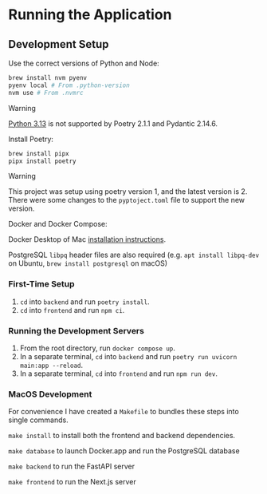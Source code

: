 # Running the Application

## Development Setup

Use the correct versions of Python and Node:

```sh
brew install nvm pyenv
pyenv local # From .python-version
nvm use # From .nvmrc
```

> [!WARNING]
> [Python 3.13](./backend/docs/python-3.13-install-issues.md) is not supported
> by Poetry 2.1.1 and Pydantic 2.14.6.

Install Poetry:

```sh
brew install pipx
pipx install poetry
```

> [!WARNING]
> This project was setup using poetry version 1, and the latest version is 2.
> There were some changes to the `pyptoject.toml` file to support the new version.

Docker and Docker Compose:

Docker Desktop of Mac [installation instructions](https://docs.docker.com/desktop/setup/install/mac-install/).

PostgreSQL `libpq` header files are also required (e.g. `apt install libpq-dev`
on Ubuntu, `brew install postgresql` on macOS)

### First-Time Setup

1. `cd` into `backend` and run `poetry install`.
2. `cd` into `frontend` and run `npm ci`.

### Running the Development Servers

1. From the root directory, run `docker compose up`.
2. In a separate terminal, `cd` into `backend` and run
   `poetry run uvicorn main:app --reload`.
3. In a separate terminal, `cd` into `frontend` and run `npm run dev`.

### MacOS Development

For convenience I have created a `Makefile` to bundles these steps into single
commands.

`make install` to install both the frontend and backend dependencies.

`make database` to launch Docker.app and run the PostgreSQL database

`make backend` to run the FastAPI server

`make frontend` to run the Next.js server
